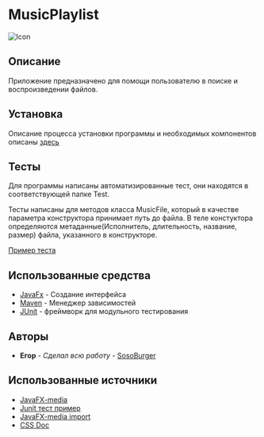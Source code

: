 # MusicPlaylist
![Icon](https://user-images.githubusercontent.com/56436385/209628765-e1de785c-28c7-4d3b-8b32-8ff49a9d71b7.png)

## Описание
Приложение предназначено для помощи пользователю в поиске и воспроизведении файлов.

## Установка


Описание процесса установки программы и необходимых компонентов описаны [здесь](https://github.com/Sos0Burger/MusicPlaylist/wiki/%238-%D0%A0%D1%83%D0%BA%D0%BE%D0%B2%D0%BE%D0%B4%D1%81%D1%82%D0%B2%D0%BE-%D0%BF%D0%BE%D0%BB%D1%8C%D0%B7%D0%BE%D0%B2%D0%B0%D1%82%D0%B5%D0%BB%D1%8F)

## Тесты

Для программы написаны автоматизированные тест, они находятся в соответствующей папке Test.

Тесты написаны для методов класса MusicFile, который в качестве параметра конструктора принимает путь до файла. В теле констуктора определяются метаданные(Исполнитель, длительность, название, размер) файла, указанного в конструкторе.

[Пример теста](https://github.com/Sos0Burger/MusicPlaylist/wiki/%237-Unit-%D1%82%D0%B5%D1%81%D1%82%D0%B8%D1%80%D0%BE%D0%B2%D0%B0%D0%BD%D0%B8%D0%B5)


## Использованные средства

* [JavaFx](https://openjfx.io/) - Создание интерфейса
* [Maven](https://maven.apache.org/) - Менеджер зависимостей
* [JUnit](https://junit.org) - фреймворк для модульного тестирования

## Авторы

* **Егор** - *Сделал всю работу* - [SosoBurger](https://github.com/SosoBurger)

## Использованные источники

* [JavaFX-media](https://docs.oracle.com/javase/8/javafx/api/javafx/scene/media/Media.html)
* [Junit тест пример](https://javastudy.ru/junit/junit-hello-world/)
* [JavaFX-media import](https://stackoverflow.com/questions/69976938/javafx-mediaplayer-import)
* [CSS Doc](https://developer.mozilla.org/en-US/docs/Web/CSS)
